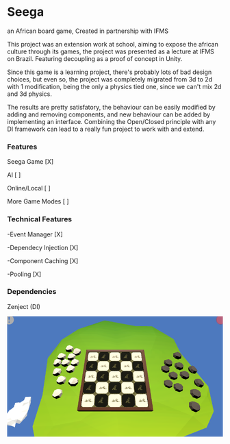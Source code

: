 # Seega
an African board game, Created in partnership with IFMS

This project was an extension work at school, aiming to expose the african culture through its games, the project was presented as a lecture at IFMS on Brazil. Featuring decoupling as a proof of concept in Unity.

Since this game is a learning project, there's probably lots of bad design choices, but even so, the project was completely migrated from 3d to 2d with 1 modification, being the only a physics tied one, since we can't mix 2d and 3d physics.

The results are pretty satisfatory, the behaviour can be easily modified by adding and removing components, and new behaviour can be added  by implementing an interface. Combining the Open/Closed principle with any DI framework can lead to a really fun project to work with and extend.

### Features
Seega Game [X]

AI [ ]

Online/Local [ ]

More Game Modes [ ]

### Technical Features

-Event Manager [X]

-Dependecy Injection [X]

-Component Caching [X]

-Pooling [X]

### Dependencies

Zenject (DI)

![Game Image](~Git/seega_display_image.PNG)

